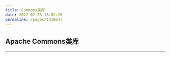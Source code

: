 ```yaml
---
title: Commons类库
date: 2022-02-23 13:02:26
permalink: /pages/1d1864/
---
```


## Apache Commons类库

---

